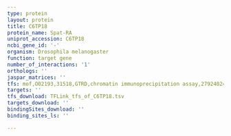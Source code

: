 ```yaml
---
type: protein
layout: protein
title: C6TP18
protein_name: Spat-RA
uniprot_accession: C6TP18
ncbi_gene_id: '-'
organism: Drosophila melanogaster
function: target gene
number_of_interactions: '1'
orthologs: ''
jaspar_matrices: ''
tfs: mof,O02193,31518,GTRD,chromatin immunoprecipitation assay,27924024%5Buid%5D,No
targets: ''
tfs_download: TFLink_tfs_of_C6TP18.tsv
targets_download: ''
bindingSites_download: ''
binding_sites_ls: ''

---
```

